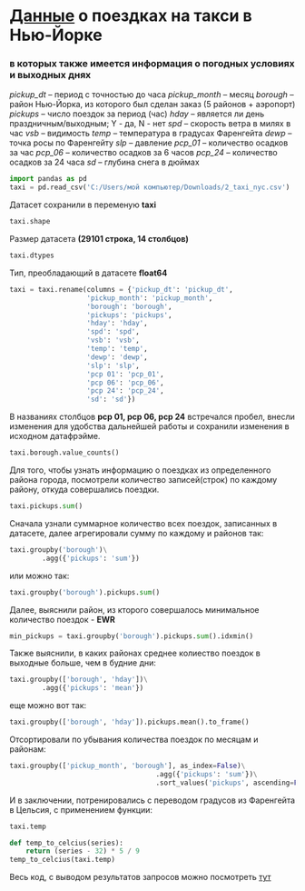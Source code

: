 # [Данные](https://github.com/KristinaLyu/DF_taxi_from_Karpov_courses/blob/main/2_taxi_nyc.csv) о поездках на такси в Нью-Йорке
### в которых также имеется информация о погодных условиях и выходных днях

*pickup_dt* – период с точностью до часа
*pickup_month* – месяц
*borough* – район Нью-Йорка, из которого был сделан заказ (5 районов + аэропорт)
*pickups* – число поездок за период (час)
*hday* – является ли день праздничным/выходным; Y - да,  N - нет
*spd* – скорость ветра в милях в час
*vsb* – видимость
*temp* – температура в градусах Фаренгейта
*dewp* – точка росы по Фаренгейту
*slp* – давление
*pcp_01* – количество осадков за час
*pcp_06* – количество осадков за 6 часов
*pcp_24* – количество осадков за 24 часа
*sd* – глубина снега в дюймах

```python
import pandas as pd
taxi = pd.read_csv('C:/Users/мой компьютер/Downloads/2_taxi_nyc.csv') 
```
Датасет сохранили в переменую **taxi**
```python
taxi.shape
```
Размер датасета **(29101 строка, 14 столбцов)**
```python
taxi.dtypes
```
Тип, преобладающий в датасете **float64**
```python
taxi = taxi.rename(columns = {'pickup_dt': 'pickup_dt', 
                   'pickup_month': 'pickup_month', 
                   'borough': 'borough', 
                   'pickups': 'pickups', 
                   'hday': 'hday', 
                   'spd': 'spd', 
                   'vsb': 'vsb',
                   'temp': 'temp', 
                   'dewp': 'dewp', 
                   'slp': 'slp', 
                   'pcp 01': 'pcp_01', 
                   'pcp 06': 'pcp_06', 
                   'pcp 24': 'pcp_24', 
                   'sd': 'sd'})
```
В названиях столбцов **pcp 01, pcp 06, pcp 24** встречался пробел, внесли изменения для удобства дальнейшей работы и сохранили изменения в исходном датафрэйме.
```python
taxi.borough.value_counts()
```
Для того, чтобы узнать информацию о поездках из определенного района города, посмотрели количество записей(строк) по каждому району, откуда совершались поездки.
```python
taxi.pickups.sum()
```
Сначала узнали суммарное количество всех поездок, записанных в датасете, далее агрегировали сумму по каждому и районов так:
```python
taxi.groupby('borough')\
        .agg({'pickups': 'sum'})
```
или можно так:
```python
taxi.groupby('borough').pickups.sum()
```
Далее, выяснили район, из кторого совершалось минимальное количество поездок - **EWR**
```python
min_pickups = taxi.groupby('borough').pickups.sum().idxmin()
```
Также выяснили, в каких районах среднее колиество поездок в выходные больше, чем в будние дни:
```python
taxi.groupby(['borough', 'hday'])\
        .agg({'pickups': 'mean'})
```
еще можно вот так:
```python
taxi.groupby(['borough', 'hday']).pickups.mean().to_frame()
```
Отсортировали по убывания количества поездок по месяцам и районам: 
```python
taxi.groupby(['pickup_month', 'borough'], as_index=False)\
                                    .agg({'pickups': 'sum'})\
                                    .sort_values('pickups', ascending=False)
```
И в заключении, потренировались с переводом градусов из Фаренгейта в Цельсия, с применением функции:
```python
taxi.temp
```
```python
def temp_to_celcius(series):
    return (series - 32) * 5 / 9
temp_to_celcius(taxi.temp)
````
Весь код, с выводом результатов запросов можно посмотреть [тут](https://github.com/KristinaLyu/Tasks_from_Karpov_courses/blob/main/taxi_NYC/DF_taxi.ipynb)
